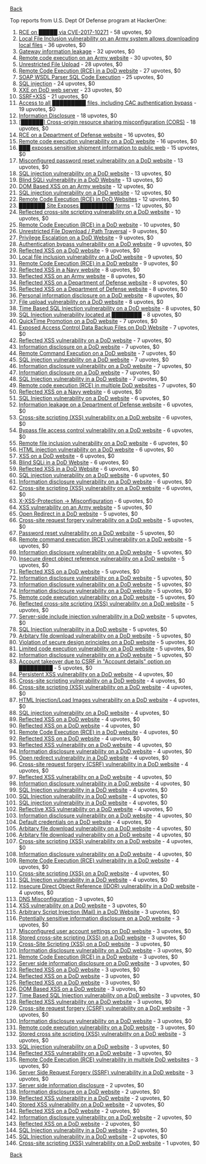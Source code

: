 [Back](../README.md)

Top reports from U.S. Dept Of Defense program at HackerOne:

1. [RCE on █████ via CVE-2017-10271](https://hackerone.com/reports/576887) - 58 upvotes, $0
2. [Local File Inclusion vulnerability on an Army system allows downloading local files](https://hackerone.com/reports/183978) - 36 upvotes, $0
3. [Gateway information leakage](https://hackerone.com/reports/258410) - 32 upvotes, $0
4. [Remote code execution on an Army website](https://hackerone.com/reports/188284) - 30 upvotes, $0
5. [Unrestricted File Upload](https://hackerone.com/reports/184596) - 28 upvotes, $0
6. [Remote Code Execution (RCE) in a DoD website](https://hackerone.com/reports/211381) - 27 upvotes, $0
7. [SOAP WSDL Parser SQL Code Execution](https://hackerone.com/reports/390359) - 25 upvotes, $0
8. [SQL injection](https://hackerone.com/reports/311922) - 24 upvotes, $0
9. [XXE on DoD web server](https://hackerone.com/reports/188743) - 23 upvotes, $0
10. [SSRF+XSS](https://hackerone.com/reports/326043) - 21 upvotes, $0
11. [Access to all █████████ files, including CAC authentication bypass](https://hackerone.com/reports/429000) - 19 upvotes, $0
12. [Information Disclosure](https://hackerone.com/reports/330860) - 18 upvotes, $0
13. [[██████] Cross-origin resource sharing misconfiguration (CORS)](https://hackerone.com/reports/470298) - 18 upvotes, $0
14. [RCE on a Department of Defense website](https://hackerone.com/reports/184279) - 16 upvotes, $0
15. [Remote code execution vulnerability on a DoD website](https://hackerone.com/reports/212985) - 16 upvotes, $0
16. [███ exposes sensitive shipment information to public web](https://hackerone.com/reports/389116) - 15 upvotes, $0
17. [Misconfigured password reset vulnerability on a DoD website](https://hackerone.com/reports/193932) - 13 upvotes, $0
18. [SQL injection vulnerability on a DoD website](https://hackerone.com/reports/200623) - 13 upvotes, $0
19. [Blind SQLi vulnerability in a DoD Website](https://hackerone.com/reports/213239) - 13 upvotes, $0
20. [DOM Based XSS on an Army website](https://hackerone.com/reports/191407) - 12 upvotes, $0
21. [SQL injection vulnerability on a DoD website](https://hackerone.com/reports/189332) - 12 upvotes, $0
22. [Remote Code Execution (RCE) in DoD Websites](https://hackerone.com/reports/235605) - 12 upvotes, $0
23. [███████ Site Exposes █████████ forms](https://hackerone.com/reports/395246) - 12 upvotes, $0
24. [Reflected cross-site scripting vulnerability on a DoD website](https://hackerone.com/reports/184042) - 10 upvotes, $0
25. [Remote Code Execution (RCE) in a DoD website](https://hackerone.com/reports/329397) - 10 upvotes, $0
26. [Unrestricted File Download / Path Traversal](https://hackerone.com/reports/183925) - 9 upvotes, $0
27. [Privilege Escalation on a DoD Website](https://hackerone.com/reports/199644) - 9 upvotes, $0
28. [Authentication bypass vulnerability on a DoD website](https://hackerone.com/reports/187705) - 9 upvotes, $0
29. [Reflected XSS on a DoD website](https://hackerone.com/reports/183871) - 9 upvotes, $0
30. [Local file inclusion vulnerability on a DoD website](https://hackerone.com/reports/196448) - 9 upvotes, $0
31. [Remote Code Execution (RCE) in a DoD website](https://hackerone.com/reports/231926) - 9 upvotes, $0
32. [Reflected XSS in a Navy website](https://hackerone.com/reports/188691) - 8 upvotes, $0
33. [Reflected XSS on an Army website](https://hackerone.com/reports/184199) - 8 upvotes, $0
34. [Reflected XSS on a Department of Defense website](https://hackerone.com/reports/183855) - 8 upvotes, $0
35. [Reflected XSS on a Department of Defense website](https://hackerone.com/reports/184286) - 8 upvotes, $0
36. [Personal information disclosure on a DoD website](https://hackerone.com/reports/188149) - 8 upvotes, $0
37. [File upload vulnerability on a DoD website](https://hackerone.com/reports/191243) - 8 upvotes, $0
38. [Time Based SQL Injection vulnerability on a DoD website](https://hackerone.com/reports/189851) - 8 upvotes, $0
39. [SQL Injection vulnerability located at ████████](https://hackerone.com/reports/384397) - 8 upvotes, $0
40. [QuickTime Promotion on a DoD website](https://hackerone.com/reports/189149) - 7 upvotes, $0
41. [Exposed Access Control Data Backup Files on DoD Website](https://hackerone.com/reports/195544) - 7 upvotes, $0
42. [Reflected XSS vulnerability on a DoD website](https://hackerone.com/reports/183835) - 7 upvotes, $0
43. [Information disclosure on a DoD website](https://hackerone.com/reports/189414) - 7 upvotes, $0
44. [Remote Command Execution on a DoD website](https://hackerone.com/reports/213776) - 7 upvotes, $0
45. [SQL injection vulnerability on a DoD website](https://hackerone.com/reports/193936) - 7 upvotes, $0
46. [Information disclosure vulnerability on a DoD website](https://hackerone.com/reports/189458) - 7 upvotes, $0
47. [Information disclosure on a DoD website](https://hackerone.com/reports/184076) - 7 upvotes, $0
48. [SQL Injection vulnerability in a DoD website](https://hackerone.com/reports/216699) - 7 upvotes, $0
49. [Remote code execution (RCE) in multiple DoD websites](https://hackerone.com/reports/226245) - 7 upvotes, $0
50. [Reflected XSS on a Navy website](https://hackerone.com/reports/183878) - 6 upvotes, $0
51. [SQL Injection vulnerability on a DoD website](https://hackerone.com/reports/186156) - 6 upvotes, $0
52. [Information leakage on a Department of Defense website](https://hackerone.com/reports/186189) - 6 upvotes, $0
53. [Cross-site scripting (XSS) vulnerability on a DoD website](https://hackerone.com/reports/184495) - 6 upvotes, $0
54. [Bypass file access control vulnerability on a DoD website](https://hackerone.com/reports/203311) - 6 upvotes, $0
55. [Remote file inclusion vulnerability on a DoD website](https://hackerone.com/reports/208481) - 6 upvotes, $0
56. [HTML injection vulnerability on a DoD website](https://hackerone.com/reports/191902) - 6 upvotes, $0
57. [XSS on a DoD website](https://hackerone.com/reports/184759) - 6 upvotes, $0
58. [Blind SQLi in a DoD Website](https://hackerone.com/reports/196300) - 6 upvotes, $0
59. [Reflected XSS in a DoD Website](https://hackerone.com/reports/217108) - 6 upvotes, $0
60. [SQL injection vulnerability on a DoD website](https://hackerone.com/reports/189069) - 6 upvotes, $0
61. [Information disclosure vulnerability on a DoD website](https://hackerone.com/reports/226427) - 6 upvotes, $0
62. [Cross-site scripting (XSS) vulnerability on a DoD website](https://hackerone.com/reports/225936) - 6 upvotes, $0
63. [X-XSS-Protection -> Misconfiguration](https://hackerone.com/reports/289846) - 6 upvotes, $0
64. [XSS vulnerability on an Army website](https://hackerone.com/reports/187881) - 5 upvotes, $0
65. [Open Redirect in a DoD website](https://hackerone.com/reports/187006) - 5 upvotes, $0
66. [Cross-site request forgery vulnerability on a DoD website](https://hackerone.com/reports/191608) - 5 upvotes, $0
67. [Password reset vulnerability on a DoD website](https://hackerone.com/reports/194308) - 5 upvotes, $0
68. [Remote command execution (RCE) vulnerability on a DoD website](https://hackerone.com/reports/202652) - 5 upvotes, $0
69. [Information disclosure vulnerability on a DoD website](https://hackerone.com/reports/196482) - 5 upvotes, $0
70. [Insecure direct object reference vulnerability on a DoD website](https://hackerone.com/reports/184933) - 5 upvotes, $0
71. [Reflected XSS on a DoD website](https://hackerone.com/reports/184750) - 5 upvotes, $0
72. [Information disclosure vulnerability on a DoD website](https://hackerone.com/reports/195638) - 5 upvotes, $0
73. [Information disclosure vulnerability on a DoD website](https://hackerone.com/reports/195636) - 5 upvotes, $0
74. [Information disclosure vulnerability on a DoD website](https://hackerone.com/reports/200125) - 5 upvotes, $0
75. [Remote code execution vulnerability on a DoD website](https://hackerone.com/reports/192567) - 5 upvotes, $0
76. [Reflected cross-site scripting (XSS) vulnerability on a DoD website](https://hackerone.com/reports/191381) - 5 upvotes, $0
77. [Server-side include injection vulnerability in a DoD website](https://hackerone.com/reports/192931) - 5 upvotes, $0
78. [SQL Injection vulnerability in a DoD website](https://hackerone.com/reports/201512) - 5 upvotes, $0
79. [Arbitary file download vulnerability on a DoD website](https://hackerone.com/reports/230870) - 5 upvotes, $0
80. [Violation of secure design principles on a DoD website](https://hackerone.com/reports/188124) - 5 upvotes, $0
81. [Limited code execution vulnerability on a DoD website](https://hackerone.com/reports/229199) - 5 upvotes, $0
82. [Information disclosure vulnerability on a DoD website](https://hackerone.com/reports/186530) - 5 upvotes, $0
83. [Account takeover due to CSRF in "Account details" option on █████████](https://hackerone.com/reports/410099) - 5 upvotes, $0
84. [Persistent XSS vulnerability on a DoD website](https://hackerone.com/reports/187759) - 4 upvotes, $0
85. [Cross-site scripting vulnerability on a DoD website](https://hackerone.com/reports/184575) - 4 upvotes, $0
86. [Cross-site scripting (XSS) vulnerability on a DoD website](https://hackerone.com/reports/186315) - 4 upvotes, $0
87. [HTML Injection/Load Images vulnerability on a DoD website](https://hackerone.com/reports/195356) - 4 upvotes, $0
88. [SQL injection vulnerability on a DoD website](https://hackerone.com/reports/193436) - 4 upvotes, $0
89. [Reflected XSS on a DoD website](https://hackerone.com/reports/193481) - 4 upvotes, $0
90. [Reflected XSS on a DoD website](https://hackerone.com/reports/194294) - 4 upvotes, $0
91. [Remote Code Execution (RCE) in a DoD website](https://hackerone.com/reports/212022) - 4 upvotes, $0
92. [Reflected XSS on a DoD website](https://hackerone.com/reports/190427) - 4 upvotes, $0
93. [Reflected XSS vulnerability on a DoD website](https://hackerone.com/reports/187822) - 4 upvotes, $0
94. [Information disclosure vulnerability on a DoD website](https://hackerone.com/reports/197055) - 4 upvotes, $0
95. [Open redirect vulnerability in a DoD website](https://hackerone.com/reports/187969) - 4 upvotes, $0
96. [Cross-site request forgery (CSRF) vulnerability in a DoD website](https://hackerone.com/reports/202808) - 4 upvotes, $0
97. [Reflected XSS vulnerability on a DoD website](https://hackerone.com/reports/184125) - 4 upvotes, $0
98. [Information disclosure vulnerability in a DoD website](https://hackerone.com/reports/186308) - 4 upvotes, $0
99. [SQL Injection vulnerability in a DoD website](https://hackerone.com/reports/192079) - 4 upvotes, $0
100. [SQL Injection vulnerability in a DoD website](https://hackerone.com/reports/192110) - 4 upvotes, $0
101. [SQL injection vulnerability in a DoD website](https://hackerone.com/reports/195051) - 4 upvotes, $0
102. [Reflective XSS vulnerability on a DoD website](https://hackerone.com/reports/183854) - 4 upvotes, $0
103. [Information disclosure vulnerability on a DoD website](https://hackerone.com/reports/217747) - 4 upvotes, $0
104. [Default credentials on a DoD website](https://hackerone.com/reports/192074) - 4 upvotes, $0
105. [Arbitary file download vulnerability on a DoD website](https://hackerone.com/reports/186326) - 4 upvotes, $0
106. [Arbitary file download vulnerability on a DoD website](https://hackerone.com/reports/230714) - 4 upvotes, $0
107. [Cross-site scripting (XSS) vulnerability on a DoD website](https://hackerone.com/reports/227643) - 4 upvotes, $0
108. [Information disclosure vulnerability on a DoD website](https://hackerone.com/reports/210525) - 4 upvotes, $0
109. [Remote Code Execution (RCE) vulnerability in a DoD website](https://hackerone.com/reports/232330) - 4 upvotes, $0
110. [Cross-site scripting (XSS) on a DoD website](https://hackerone.com/reports/203060) - 4 upvotes, $0
111. [SQL Injection vulnerability in a DoD website](https://hackerone.com/reports/227587) - 4 upvotes, $0
112. [Insecure Direct Object Reference (IDOR) vulnerability in a DoD website](https://hackerone.com/reports/207099) - 4 upvotes, $0
113. [DNS Misconfiguration](https://hackerone.com/reports/186316) - 3 upvotes, $0
114. [XSS vulnerability on a DoD website](https://hackerone.com/reports/192751) - 3 upvotes, $0
115. [Arbitrary Script Injection (Mail) in a DoD Website](https://hackerone.com/reports/187232) - 3 upvotes, $0
116. [Potentially sensitive information disclosure on a DoD website](https://hackerone.com/reports/207236) - 3 upvotes, $0
117. [Misconfigured user account settings on DoD website](https://hackerone.com/reports/197907) - 3 upvotes, $0
118. [Stored cross-site scripting (XSS) on a DoD website](https://hackerone.com/reports/183971) - 3 upvotes, $0
119. [Cross-Site Scripting (XSS) on a DoD website](https://hackerone.com/reports/186402) - 3 upvotes, $0
120. [Information disclosure vulnerability on a DoD website](https://hackerone.com/reports/186307) - 3 upvotes, $0
121. [Remote Code Execution (RCE) in a DoD website](https://hackerone.com/reports/213069) - 3 upvotes, $0
122. [Server side information disclosure on a DoD website](https://hackerone.com/reports/191830) - 3 upvotes, $0
123. [Reflected XSS on a DoD website](https://hackerone.com/reports/184200) - 3 upvotes, $0
124. [Reflected XSS on a DoD website](https://hackerone.com/reports/189241) - 3 upvotes, $0
125. [Reflected XSS on a DoD website](https://hackerone.com/reports/190205) - 3 upvotes, $0
126. [DOM Based XSS on a DoD website](https://hackerone.com/reports/191416) - 3 upvotes, $0
127. [Time Based SQL Injection vulnerability on a DoD website](https://hackerone.com/reports/188929) - 3 upvotes, $0
128. [Reflected XSS vulnerability on a DoD website](https://hackerone.com/reports/218136) - 3 upvotes, $0
129. [Cross-site request forgery (CSRF) vulnerability on a DoD website](https://hackerone.com/reports/191831) - 3 upvotes, $0
130. [Information disclosure vulnerability on a DoD website](https://hackerone.com/reports/195836) - 3 upvotes, $0
131. [Remote code execution vulnerability on a DoD website](https://hackerone.com/reports/203600) - 3 upvotes, $0
132. [Stored cross site scripting (XSS) vulnerability on a DoD website](https://hackerone.com/reports/184901) - 3 upvotes, $0
133. [SQL injection vulnerability on a DoD website](https://hackerone.com/reports/202619) - 3 upvotes, $0
134. [Reflected XSS vulnerability on a DoD website](https://hackerone.com/reports/198259) - 3 upvotes, $0
135. [Remote Code Execution (RCE) vulnerability in multiple DoD websites](https://hackerone.com/reports/231687) - 3 upvotes, $0
136. [Server Side Request Forgery (SSRF) vulnerability in a DoD website](https://hackerone.com/reports/189648) - 3 upvotes, $0
137. [Server side information disclosure](https://hackerone.com/reports/192577) - 2 upvotes, $0
138. [Information disclosure on a DoD website](https://hackerone.com/reports/186317) - 2 upvotes, $0
139. [Reflected XSS vulnerability in a DoD website](https://hackerone.com/reports/207781) - 2 upvotes, $0
140. [Stored XSS vulnerability on a DoD website](https://hackerone.com/reports/202496) - 2 upvotes, $0
141. [Reflected XSS on a DoD website](https://hackerone.com/reports/183844) - 2 upvotes, $0
142. [Information disclosure vulnerability on a DoD website](https://hackerone.com/reports/184558) - 2 upvotes, $0
143. [Reflected XSS on a DoD website](https://hackerone.com/reports/219729) - 2 upvotes, $0
144. [SQL Injection vulnerability in a DoD website](https://hackerone.com/reports/226211) - 2 upvotes, $0
145. [SQL Injection vulnerability in a DoD website](https://hackerone.com/reports/197754) - 2 upvotes, $0
146. [Cross-site scripting (XSS) vulnerability on a DoD website](https://hackerone.com/reports/208556) - 1 upvotes, $0


[Back](../README.md)